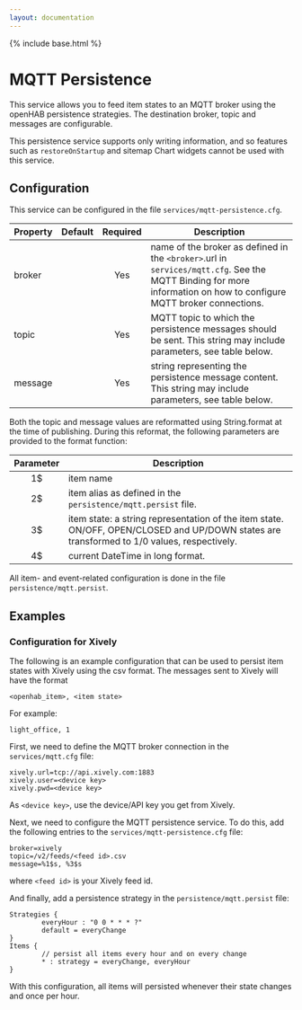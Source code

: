 ```yaml
---
layout: documentation
---
```


{% include base.html %}

# MQTT Persistence

This service allows you to feed item states to an MQTT broker using the openHAB persistence strategies.  The destination broker, topic and messages are configurable.

This persistence service supports only writing information, and so features such as `restoreOnStartup` and sitemap Chart widgets cannot be used with this service.

## Configuration

This service can be configured in the file `services/mqtt-persistence.cfg`.

| Property | Default | Required | Description |
|----------|---------|:--------:|-------------|
| broker   |         |   Yes    | name of the broker as defined in the `<broker>`.url in `services/mqtt.cfg`.  See the MQTT Binding for more information on how to configure MQTT broker connections. |
| topic    |         |   Yes    | MQTT topic to which the persistence messages should be sent. This string may include parameters, see table below. |
| message  |         |   Yes    | string representing the persistence message content. This string may include parameters, see table below. |

Both the topic and message values are reformatted using String.format at the time of publishing.  During this reformat, the following parameters are provided to the format function:

| Parameter | Description |
|:---------:|-------------|
|     1$    | item name   |
|     2$    | item alias as defined in the `persistence/mqtt.persist` file. |
|     3$    | item state: a string representation of the item state. ON/OFF, OPEN/CLOSED and UP/DOWN states are transformed to 1/0 values, respectively. |
|     4$    | current DateTime in long format. |

All item- and event-related configuration is done in the file `persistence/mqtt.persist`.

## Examples

### Configuration for Xively

The following is an example configuration that can be used to persist item states with Xively using the csv format. 
The messages sent to Xively will have the format 

```
<openhab_item>, <item state>
```

For example:

```
light_office, 1
```

First, we need to define the MQTT broker connection in the `services/mqtt.cfg` file:

```
xively.url=tcp://api.xively.com:1883
xively.user=<device key>
xively.pwd=<device key>
```

As `<device key>`, use the device/API key you get from Xively.

Next, we need to configure the MQTT persistence service. To do this, add the following entries to the `services/mqtt-persistence.cfg` file:

```
broker=xively
topic=/v2/feeds/<feed id>.csv
message=%1$s, %3$s
```

where `<feed id>` is your Xively feed id.

And finally, add a persistence strategy in the `persistence/mqtt.persist` file:

```
Strategies {
        everyHour : "0 0 * * * ?"
        default = everyChange
}
Items {
        // persist all items every hour and on every change
        * : strategy = everyChange, everyHour
}
```

With this configuration, all items will persisted whenever their state changes and once per hour.
